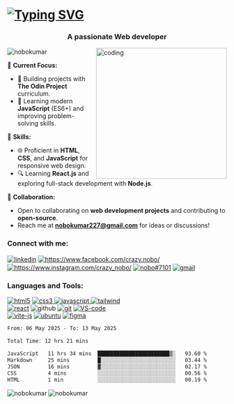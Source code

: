 <h1><a href="https://git.io/typing-svg"><img src="https://readme-typing-svg.demolab.com?font=Fira+Code&weight=600&size=25&pause=1000&color=F7900E&center=true&vCenter=true&width=435&lines=Hi%2C+i+am+Nobo+kumar" alt="Typing SVG" /></a></h1>
<h3 align="center">A passionate Web developer</h3>
<img align="right" alt = "coding" width = "300" src ="https://media3.giphy.com/media/bGgsc5mWoryfgKBx1u/200w.gif?cid=6c09b952qmgrsotwmoc9trhizkabiyjam2rzuezuajl6g871&ep=v1_gifs_search&rid=200w.gif&ct=g">
 
<p align="left"> <img src="https://komarev.com/ghpvc/?username=nobokumar&label=Profile%20views&color=0e75b6&style=flat" alt="nobokumar" /> </p>

🌟 **Current Focus:**
   - 🚀 Building projects with **The Odin Project** curriculum.
   - 📘 Learning modern **JavaScript** (ES6+) and improving problem-solving skills.

🔧 **Skills:**
   - 🌐 Proficient in **HTML**, **CSS**, and **JavaScript** for responsive web design.
   - 🔍 Learning **React.js** and exploring full-stack development with **Node.js**.

🤝 **Collaboration:**
   - Open to collaborating on **web development projects** and contributing to **open-source**.
   - Reach me at **nobokumar227@gmail.com** for ideas or discussions!


<h3 align="left">Connect with me:</h3>
<p align="left">
<a href="https://www.linkedin.com/in/nobo-kumar/" target="blank"><img align="center" src="https://img.shields.io/badge/LinkedIn-0077B5?style=for-the-badge&logo=linkedin&logoColor=white" alt="linkedin"/></a>
<a href="https://www.facebook.com/crazy.nobo/" target="blank"><img align="center" src="https://img.shields.io/badge/Facebook-1877F2?style=for-the-badge&logo=facebook&logoColor=white" alt="https://www.facebook.com/crazy.nobo/"/></a>
<a href="https://www.instagram.com/crazy_nobo/" target="blank"><img align="center" src="https://img.shields.io/badge/Instagram-E4405F?style=for-the-badge&logo=instagram&logoColor=white" alt="https://www.instagram.com/crazy_nobo/"/></a>
<a href="https://discord.gg/nobo#7101" target="blank"><img align="center" src="https://img.shields.io/badge/Discord-7289DA?style=for-the-badge&logo=discord&logoColor=white" alt="nobo#7101"/></a>
<a href="mailto:nobo227@gmail.com" target="blank"><img align="center" src="https://img.shields.io/badge/Gmail-D14836?style=for-the-badge&logo=gmail&logoColor=white" alt="gmail"/></a>
</p>

<h3 align="left">Languages and Tools:</h3>
<p align="left"> 
    <a href="https://www.w3.org/html/" target="_blank" rel="noreferrer"> <img src="https://ziadoua.github.io/m3-Markdown-Badges/badges/HTML/html2.svg"alt="html5"/></a>
    <a href="https://developer.mozilla.org/en-US/docs/Web/CSS "><img src="https://ziadoua.github.io/m3-Markdown-Badges/badges/CSS/css1.svg"  alt="css3"/> </a>
    <a href="https://developer.mozilla.org/en-US/docs/Web/JavaScript" target="_blank" rel="noreferrer"> <img src="https://ziadoua.github.io/m3-Markdown-Badges/badges/Javascript/javascript3.svg" alt="javascript"/>
    </a>
    <a href="https://tailwindcss.com/" target="_blank" rel="noreferrer"> <img src="https://ziadoua.github.io/m3-Markdown-Badges/badges/TailwindCSS/tailwindcss2.svg" alt="tailwind"/></a> <br/>
    <a href="https://react.dev/" target="_blank" rel="noreferrer"> <img src="https://ziadoua.github.io/m3-Markdown-Badges/badges/React/react3.svg" alt="react"/></a>
    <img src="https://ziadoua.github.io/m3-Markdown-Badges/badges/Github/github3.svg" alt="github"/>
    <a href="https://git-scm.com/" target="_blank" rel="noreferrer"> <img src="https://ziadoua.github.io/m3-Markdown-Badges/badges/Git/git1.svg" alt="git"/></a>
    <a href="https://code.visualstudio.com/" target="_blank" rel="noreferrer"> <img src="https://ziadoua.github.io/m3-Markdown-Badges/badges/VisualStudioCode/visualstudiocode1.svg" alt="VS-code"/></a> <br/>
    <a href="https://vite.dev/" target="_blank" rel="noreferrer"> <img src="https://ziadoua.github.io/m3-Markdown-Badges/badges/ViteJS/vitejs2.svg" alt="vite-js"/></a>
    <a href="https://ubuntu.com/" target="_blank" rel="noreferrer"> <img src="https://ziadoua.github.io/m3-Markdown-Badges/badges/Ubuntu/ubuntu1.svg" alt="ubuntu"/></a>
    <a href="https://www.figma.com/" target="_blank" rel="noreferrer"> <img src="https://ziadoua.github.io/m3-Markdown-Badges/badges/Figma/figma2.svg" alt="figma"/></a>

<!--START_SECTION:waka-->

```txt
From: 06 May 2025 - To: 13 May 2025

Total Time: 12 hrs 21 mins

JavaScript   11 hrs 34 mins  ███████████████████████▒░   93.60 %
Markdown     25 mins         █░░░░░░░░░░░░░░░░░░░░░░░░   03.44 %
JSON         16 mins         ▓░░░░░░░░░░░░░░░░░░░░░░░░   02.17 %
CSS          4 mins          ░░░░░░░░░░░░░░░░░░░░░░░░░   00.56 %
HTML         1 min           ░░░░░░░░░░░░░░░░░░░░░░░░░   00.19 %
```

<!--END_SECTION:waka-->

<p><img align="left" src="https://github-readme-stats.vercel.app/api/top-langs?username=nobokumar&show_icons=true&locale=en&layout=compact" alt="nobokumar" /></p>

<p><img align="center" src="https://github-readme-streak-stats.herokuapp.com/?user=nobokumar&" alt="nobokumar" /></p>
